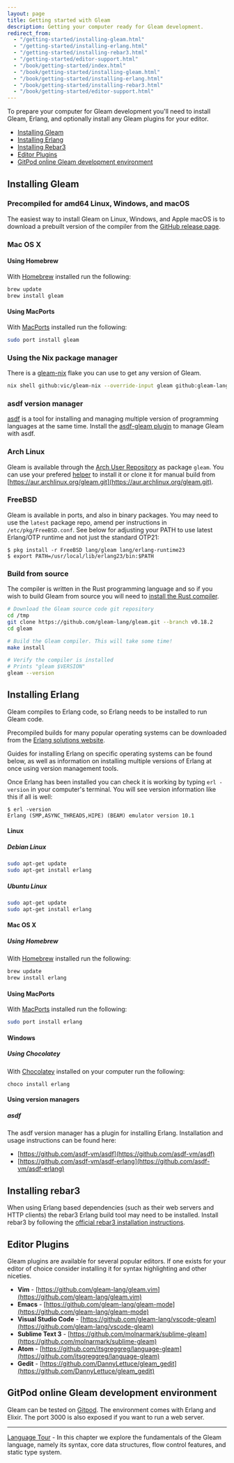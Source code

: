 ```yaml
---
layout: page
title: Getting started with Gleam
description: Getting your computer ready for Gleam development.
redirect_from:
  - "/getting-started/installing-gleam.html"
  - "/getting-started/installing-erlang.html"
  - "/getting-started/installing-rebar3.html"
  - "/getting-started/editor-support.html"
  - "/book/getting-started/index.html"
  - "/book/getting-started/installing-gleam.html"
  - "/book/getting-started/installing-erlang.html"
  - "/book/getting-started/installing-rebar3.html"
  - "/book/getting-started/editor-support.html"
---
```


To prepare your computer for Gleam development you'll need to install Gleam,
Erlang, and optionally install any Gleam plugins
for your editor.

- [Installing Gleam](#installing-gleam)
- [Installing Erlang](#installing-erlang)
- [Installing Rebar3](#installing-rebar3)
- [Editor Plugins](#editor-plugins)
- [GitPod online Gleam development environment](#gitpod-online-gleam-development-environment)


## Installing Gleam

### Precompiled for amd64 Linux, Windows, and macOS

The easiest way to install Gleam on Linux, Windows, and Apple macOS is to download a
prebuilt version of the compiler from the [GitHub release
page](https://github.com/gleam-lang/gleam/releases).

### Mac OS X

#### Using Homebrew

With [Homebrew](https://brew.sh) installed run the following:

```sh
brew update
brew install gleam
```

#### Using MacPorts

With [MacPorts](https://www.macports.org/) installed run the following:

```sh
sudo port install gleam
```

### Using the Nix package manager

There is a [gleam-nix](https://github.com/vic/gleam-nix) flake you can use to get
any version of Gleam.

```sh
nix shell github:vic/gleam-nix --override-input gleam github:gleam-lang/gleam/main -c gleam --help
```


### asdf version manager

[asdf](https://github.com/asdf-vm/asdf) is a tool for installing and managing
multiple version of programming languages at the same time. Install the
[asdf-gleam plugin](https://github.com/vic/asdf-gleam) to manage Gleam with
asdf.

### Arch Linux

Gleam is available through the [Arch User Repository](https://wiki.archlinux.org/index.php/Arch_User_Repository)
as package `gleam`. You can use your prefered [helper](https://wiki.archlinux.org/index.php/AUR_helpers)
to install it or clone it for manual build from [https://aur.archlinux.org/gleam.git](https://aur.archlinux.org/gleam.git).

### FreeBSD

Gleam is available in ports, and also in binary packages. You may need
to use the `latest` package repo, amend per instructions in
`/etc/pkg/FreeBSD.conf`. See below for adjusting your PATH to use latest
Erlang/OTP runtime and not just the standard OTP21:

```
$ pkg install -r FreeBSD lang/gleam lang/erlang-runtime23
$ export PATH=/usr/local/lib/erlang23/bin:$PATH
```

### Build from source

The compiler is written in the Rust programming language and so if you wish to
build Gleam from source you will need to [install the Rust
compiler](https://www.rust-lang.org/tools/install).

```sh
# Download the Gleam source code git repository
cd /tmp
git clone https://github.com/gleam-lang/gleam.git --branch v0.18.2
cd gleam

# Build the Gleam compiler. This will take some time!
make install

# Verify the compiler is installed
# Prints "gleam $VERSION"
gleam --version
```

## Installing Erlang

Gleam compiles to Erlang code, so Erlang needs to be installed to run Gleam
code.

Precompiled builds for many popular operating systems can be downloaded from
the [Erlang solutions website](https://www.erlang-solutions.com/resources/download.html).

Guides for installing Erlang on specific operating systems can be found below,
as well as information on installing multiple versions of Erlang at once using
version management tools.

Once Erlang has been installed you can check it is working by typing `erl
-version` in your computer's terminal. You will see version information like
this if all is well:

```
$ erl -version
Erlang (SMP,ASYNC_THREADS,HIPE) (BEAM) emulator version 10.1
```

#### Linux

##### Debian Linux

```sh
sudo apt-get update
sudo apt-get install erlang
```

##### Ubuntu Linux

```sh
sudo apt-get update
sudo apt-get install erlang
```


#### Mac OS X

##### Using Homebrew

With [Homebrew](https://brew.sh) installed run the following:

```sh
brew update
brew install erlang
```

#### Using MacPorts

With [MacPorts](https://www.macports.org/) installed run the following:

```sh
sudo port install erlang
```

#### Windows

##### Using Chocolatey

With [Chocolatey](https://chocolatey.org/) installed on your computer run the
following:

```
choco install erlang
```

#### Using version managers

##### asdf

The asdf version manager has a plugin for installing Erlang. Installation and
usage instructions can be found here:

- [https://github.com/asdf-vm/asdf](https://github.com/asdf-vm/asdf)
- [https://github.com/asdf-vm/asdf-erlang](https://github.com/asdf-vm/asdf-erlang)

## Installing rebar3

When using Erlang based dependencies (such as their web servers and HTTP clients)
the rebar3 Erlang build tool may need to be installed.
Install rebar3 by following the [official rebar3 installation
instructions][rebar3-install].

[rebar3-install]: https://rebar3.readme.io/docs/getting-started

## Editor Plugins

Gleam plugins are available for several popular editors. If one exists for
your editor of choice consider installing it for syntax highlighting and other
niceties.

- **Vim** - [https://github.com/gleam-lang/gleam.vim](https://github.com/gleam-lang/gleam.vim)
- **Emacs** - [https://github.com/gleam-lang/gleam-mode](https://github.com/gleam-lang/gleam-mode)
- **Visual Studio Code** - [https://github.com/gleam-lang/vscode-gleam](https://github.com/gleam-lang/vscode-gleam)
- **Sublime Text 3** - [https://github.com/molnarmark/sublime-gleam](https://github.com/molnarmark/sublime-gleam)
- **Atom** - [https://github.com/itsgreggreg/language-gleam](https://github.com/itsgreggreg/language-gleam)
- **Gedit** - [https://github.com/DannyLettuce/gleam_gedit](https://github.com/DannyLettuce/gleam_gedit)

## GitPod online Gleam development environment

Gleam can be tested on [Gitpod](https://gitpod.io/#https://github.com/codec-abc/gitpod-gleam). The environment comes with Erlang and Elixir. The port 3000 is also exposed if you want to run a web server.

---

[Language Tour](/book/tour) - In this chapter we explore the fundamentals of the Gleam language, namely its syntax, core data structures, flow control features, and static type system.
